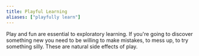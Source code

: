 ```yaml
---
title: Playful Learning
aliases: ["playfully learn"]
---
```


Play and fun are essential to exploratory learning. If you're going to
discover something new you need to be willing to make mistakes, to mess
up, to try something silly. These are natural side effects of play.
